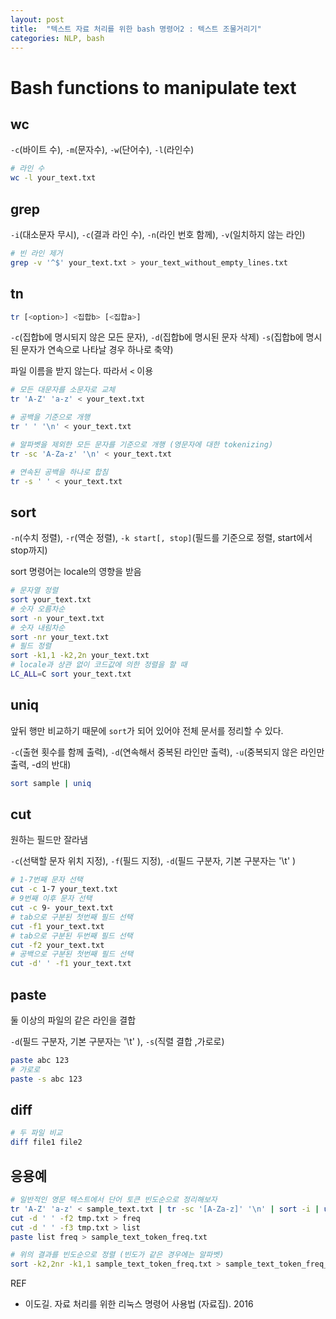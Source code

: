 ```yaml
---
layout: post
title:  "텍스트 자료 처리를 위한 bash 명령어2 : 텍스트 조물거리기"
categories: NLP, bash
---
```



Bash functions to manipulate text
===========================


wc
----

`-c`(바이트 수), `-m`(문자수), `-w`(단어수), `-l`(라인수)

```bash
# 라인 수
wc -l your_text.txt
```

grep
-----

`-i`(대소문자 무시), `-c`(결과 라인 수), `-n`(라인 번호 함께), `-v`(일치하지 않는 라인)

```bash
# 빈 라인 제거
grep -v '^$' your_text.txt > your_text_without_empty_lines.txt
```


tn
---

```bash
tr [<option>] <집합b> [<집합a>]
```

`-c`(집합b에 명시되지 않은 모든 문자), `-d`(집합b에 명시된 문자 삭제) `-s`(집합b에 명시된 문자가 연속으로 나타날 경우 하나로 축약)

파일 이름을 받지 않는다. 따라서 `<` 이용

```bash
# 모든 대문자를 소문자로 교체
tr 'A-Z' 'a-z' < your_text.txt

# 공백을 기준으로 개행
tr ' ' '\n' < your_text.txt

# 알파벳을 제외한 모든 문자를 기준으로 개행 (영문자에 대한 tokenizing)
tr -sc 'A-Za-z' '\n' < your_text.txt

# 연속된 공백을 하나로 합침
tr -s ' ' < your_text.txt
```

sort
-----

`-n`(수치 정렬), `-r`(역순 정렬), `-k start[, stop]`(필드를 기준으로 정렬, start에서 stop까지)

sort 명령어는 locale의 영향을 받음

```bash
# 문자열 정렬
sort your_text.txt
# 숫자 오름차순
sort -n your_text.txt
# 숫자 내림차순
sort -nr your_text.txt
# 필드 정렬
sort -k1,1 -k2,2n your_text.txt
# locale과 상관 없이 코드값에 의한 정렬을 할 때
LC_ALL=C sort your_text.txt
```

uniq
-----

앞뒤 행만 비교하기 때문에 `sort`가 되어 있어야 전체 문서를 정리할 수 있다.

`-c`(출현 횟수를 함께 출력), `-d`(연속해서 중복된 라인만 출력), `-u`(중복되지 않은 라인만 출력, -d의 반대)

```bash
sort sample | uniq
```

cut
----

원하는 필드만 잘라냄

`-c`(선택할 문자 위치 지정), `-f`(필드 지정), `-d`(필드 구분자, 기본 구분자는 '\t' )

```bash
# 1-7번째 문자 선택
cut -c 1-7 your_text.txt
# 9번째 이후 문자 선택
cut -c 9- your_text.txt
# tab으로 구분된 첫번째 필드 선택
cut -f1 your_text.txt
# tab으로 구분된 두번째 필드 선택
cut -f2 your_text.txt
# 공백으로 구분된 첫번째 필드 선택
cut -d' ' -f1 your_text.txt
```

paste
-----

둘 이상의 파일의 같은 라인을 결합

`-d`(필드 구분자, 기본 구분자는 '\t' ), `-s`(직렬 결합 ,가로로)

```bash
paste abc 123
# 가로로
paste -s abc 123
```

diff
----

```bash
# 두 파일 비교
diff file1 file2
```

응용예
-----

```bash
# 일반적인 영문 텍스트에서 단어 토큰 빈도순으로 정리해보자
tr 'A-Z' 'a-z' < sample_text.txt | tr -sc '[A-Za-z]' '\n' | sort -i | uniq -c | sort -nr | tr -s ' ' > tmp.txt
cut -d ' ' -f2 tmp.txt > freq
cut -d ' ' -f3 tmp.txt > list
paste list freq > sample_text_token_freq.txt

# 위의 결과를 빈도순으로 정렬 (빈도가 같은 경우에는 알파벳)
sort -k2,2nr -k1,1 sample_text_token_freq.txt > sample_text_token_freq_sort.txt
```

REF
* 이도길. 자료 처리를 위한 리눅스 명령어 사용법 (자료집). 2016
